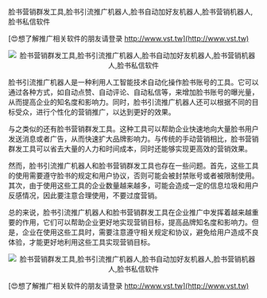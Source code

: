脸书营销群发工具,脸书引流推广机器人,脸书自动加好友机器人,脸书营销机器人,脸书私信软件

[😍想了解推广相关软件的朋友请登录 http://www.vst.tw](http://www.vst.tw)

 <center><img src="https://vst.tw/MP4/tuiguang/png/5.png" alt="脸书营销群发工具,脸书引流推广机器人,脸书自动加好友机器人,脸书营销机器人,脸书私信软件"></center>

脸书引流推广机器人是一种利用人工智能技术自动化操作脸书账号的工具。它可以通过各种方式，如自动点赞、自动评论、自动私信等，来增加脸书账号的曝光量，从而提高企业的知名度和影响力。同时，脸书引流推广机器人还可以根据不同的目标受众，进行个性化的营销推广，以达到更好的效果。

与之类似的还有脸书营销群发工具。这种工具可以帮助企业快速地向大量脸书用户发送消息或者广告，从而快速扩大品牌影响力。与传统的手动营销相比，脸书营销群发工具可以省去大量的人力和时间成本，同时还能够实现更高效的营销效果。

然而，脸书引流推广机器人和脸书营销群发工具也存在一些问题。首先，这些工具的使用需要遵守脸书的规定和用户协议，否则可能会被封禁账号或者被限制使用。其次，由于使用这些工具的企业数量越来越多，可能会造成一定的信息垃圾和用户反感情况，因此要注意合理使用，不要过度营销。

总的来说，脸书引流推广机器人和脸书营销群发工具在企业推广中发挥着越来越重要的作用，它们可以帮助企业更好地实现营销目标，提高品牌知名度和影响力。但是，企业在使用这些工具时，需要注意遵守相关规定和协议，避免给用户造成不良体验，才能更好地利用这些工具实现营销目标。

 <center><img src="https://vst.tw/MP4/tuiguang/png/4.png" alt="脸书营销群发工具,脸书引流推广机器人,脸书自动加好友机器人,脸书营销机器人,脸书私信软件"></center>

[😍想了解推广相关软件的朋友请登录 http://www.vst.tw](http://www.vst.tw)



